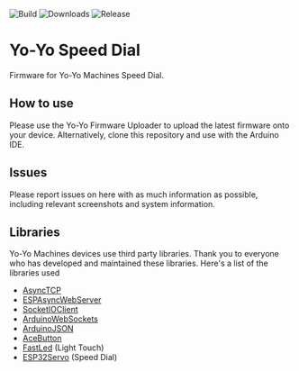 ![Build](https://img.shields.io/github/workflow/status/interactionresearchstudio/YoYo-2/build)
![Downloads](https://img.shields.io/github/downloads/interactionresearchstudio/YoYo-2/total)
![Release](https://img.shields.io/github/v/release/interactionresearchstudio/YoYo-2?include_prereleases)

# Yo-Yo Speed Dial
Firmware for Yo-Yo Machines Speed Dial.

## How to use
Please use the Yo-Yo Firmware Uploader to upload the latest firmware onto your device.
Alternatively, clone this repository and use with the Arduino IDE.

## Issues
Please report issues on here with as much information as possible, including relevant
screenshots and system information.

## Libraries
Yo-Yo Machines devices use third party libraries. Thank you to everyone who has developed and maintained these libraries. Here's a list of the libraries used
* [AsyncTCP](https://github.com/me-no-dev/AsyncTCP)
* [ESPAsyncWebServer](https://github.com/me-no-dev/ESPAsyncWebServer)
* [SocketIOClient](https://github.com/timum-viw/socket.io-client)
* [ArduinoWebSockets](https://github.com/Links2004/arduinoWebSockets)
* [ArduinoJSON](https://github.com/bblanchon/ArduinoJson)
* [AceButton](https://github.com/bxparks/AceButton)
* [FastLed](https://github.com/FastLED/FastLED) (Light Touch)
* [ESP32Servo](https://madhephaestus.github.io/ESP32Servo/annotated.html) (Speed Dial)
